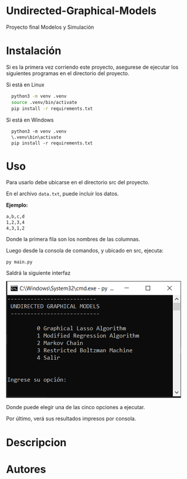 # Undirected-Graphical-Models
Proyecto final Modelos y Simulación

# Instalación

Si es la primera vez corriendo este proyecto, asegurese de ejecutar los siguientes programas en el directorio del proyecto.

Si está en Linux

```bash
  python3 -m venv .venv
  source .venv/bin/activate
  pip install -r requirements.txt
```

Si está en Windows

```
  python3 -m venv .venv
  \.venv\bin\activate
  pip install -r requirements.txt
```

# Uso

Para usarlo debe ubicarse en el directorio src del proyecto.

En el archivo ``` data.txt ```, puede incluir los datos.

**Ejemplo:**
```
a,b,c,d
1,2,3,4
4,3,1,2
```

Donde la primera fila son los nombres de las columnas.

Luego desde la consola de comandos, y ubicado en src, ejecuta:

```
py main.py
```

Saldrá la siguiente interfaz

![Interfaz de consola](UI.PNG "Interfaz")

Donde puede elegir una de las cinco opciones a ejecutar.

Por último, verá sus resultados impresos por consola.

# Descripcion

# Autores
